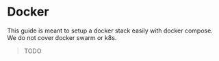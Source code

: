 # Docker

This guide is meant to setup a docker stack easily with docker compose. We do not cover docker swarm or k8s.

> TODO
